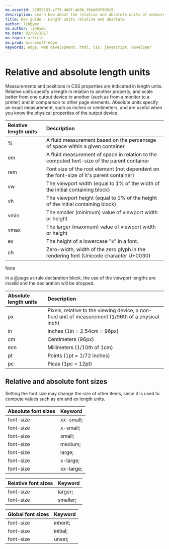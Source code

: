 ```yaml
---
ms.assetid: 27055133-e779-460f-ab9b-35eb69f90619
description: Learn how about the relative and absolute units of measurement in CSS.
title: Dev guide - Length units relative and absolute
author: libbymc
ms.author: libbymc
ms.date: 02/08/2017
ms.topic: article
ms.prod: microsoft-edge
keywords: edge, web development, html, css, javascript, developer
---
```


# Relative and absolute length units

Measurements and positions in CSS properties are indicated in length units. Relative units specify a length in relation to another property, and scale better from one output device to another (such as from a monitor to a printer) and in comparison to other page elements. Absolute units specify an exact measurement, such as inches or centimeters, and are useful when you know the physical properties of the output device.

Relative length units | Description
:------------ | :-------------
% | A fluid measurement based on the percentage of space within a given container
em | A fluid measurement of space in relation to the computed font-size of the parent container
rem | Font size of the root element (not dependent on the font-size of it's parent container)
vw | The viewport width (equal to 1% of the width of the initial containing block)
vh | The viewport height (equal to 1% of the height of the initial containing block)
vmin | The smaller (minimum) value of viewport width or height
vmax | The larger (maximum) value of viewport width or height
ex | The height of a lowercase "x" in a font. 
ch | Zero-width, width of the zero glyph in the rendering font (Unicode character U+0030)

> [!NOTE]
> In a @page at-rule declaration block, the use of the viewport lengths are invalid and the declaration will be dropped.


Absolute length units | Description
:------------ | :-------------
px | Pixels, relative to the viewing device, a non-fluid unit of measurement (1/96th of a physical inch)
in | Inches (1in = 2.54cm = 96px)
cm | Centimeters (96px)
mm | Millimeters (1/10th of 1cm)
pt | Points (1pt = 1/72 inches)
pc | Picas (1pc = 12pt)

## Relative and absolute font sizes
Setting the font size may change the size of other items, since it is used to compute values such as  em and ex length units.

Absolute font sizes | Keyword
:------------ | :-------------
font-size | xx-small;
font-size | x-small;
font-size | small;
font-size | medium;
font-size | large;
font-size | x-large;
font-size | xx-large;

Relative font sizes | Keyword
:------------ | :-------------
font-size | larger;
font-size | smaller;

Global font sizes | Keyword
:------------ | :-------------
font-size | inherit;
font-size | initial;
font-size | unset;

